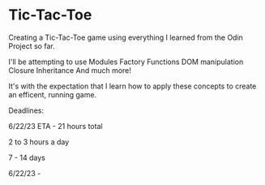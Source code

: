 # Tic-Tac-Toe

Creating a Tic-Tac-Toe game using everything I learned from the Odin Project so far. 

I'll be attempting to use
    Modules
    Factory Functions
    DOM manipulation
    Closure
    Inheritance
    And much more!

It's with the expectation that I learn how to apply these concepts to create an efficent, running game. 

Deadlines:

6/22/23
ETA - 21 hours total

2 to 3 hours a day

7 - 14 days

6/22/23 - 


